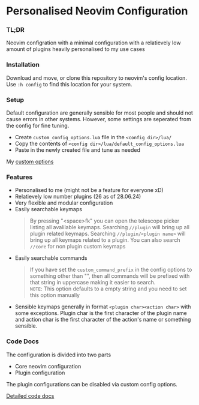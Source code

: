 # Personalised Neovim Configuration

### TL;DR
Neovim configration with a minimal configuration with a relatievely low 
amount of plugins heavily personalised to my use cases

### Installation
Download and move, or clone this repository to neovim's config location.  
Use `:h config` to find this location for your system.

### Setup
Default configuration are generally sensible for most people and should not 
cause errors in other systems. However, some settings are seperated from the 
config for fine tuning.

* Create `custom_config_options.lua` file in the `<config dir>/lua/`
* Copy the contents of `<config dir>/lua/default_config_options.lua`
* Paste in the newly created file and tune as needed

My [custom options](./my_custom_options.md)

### Features
* Personalised to me (might not be a feature for everyone xD)
* Relatievely low number plugins (26 as of 28.06.24)
* Very flexible and modular configuration
* Easily searchable keymaps
    > By pressing "\<space\>fk" you can open the telescope picker listing 
    all avalilable keymaps. Searching `//plugin` will bring up all plugin 
    related keymaps. Searching `//plugin/<plugin name>` will bring up all 
    keymaps related to a plugin. You can also search `//core` for non plugin 
    custom keymaps
* Easily searchable commands
    > If you have set the `custom_command_prefix` in the config options to 
    something other than "", then all commands will be prefixed with that 
    string in uppercase making it easier to search.  
    `NOTE`: This option defaults to a empty string and you need to set this 
    option manually
* Sensible keymaps generally in format `<plugin char><action char>` with 
some exceptions. Plugin char is the first character of the plugin name and 
action char is the first character of the action's name or something 
sensible.

### Code Docs
The configuration is divided into two parts
* Core neovim configuration
* Plugin configuration

The plugin configurations can be disabled via custom config options.

[Detailed code docs](./code_docs.md)
